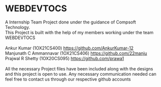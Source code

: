 # WEBDEVTOCS
A Internship Team Project done under the guidance of Compsoft Technology.<br>
This Project is built with the help of my members working under the team WEBDEVTOCS <br><br>
Ankur Kumar (1OX21CS400) https://github.com/AnkurKumar-12<br>
Manjunath C Ammannavar (1OX21CS406) https://github.com/22manju<br>
Prajwal R Shetty (1OX20CS095) https://github.com/prawa1<br><br>
All the necessary Project files have been included along with the designs and this project is open to use.
Any necessary communication needed can feel free to contact us through our respective github accounts
